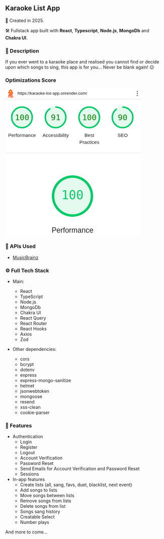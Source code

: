 ## Karaoke List App
📆 Created in 2025.

🛠 Fullstack app built with **React**, **Typescript**, **Node.js**, **MongoDb** and **Chakra UI**.

### 💬 Description
 If you ever went to a karaoke place and realised you cannot find or decide upon which songs to sing, this app is for you... Never be blank again! 😉

### Optimizations Score
![image](./Lighthouse-values.png)

### 📡 APIs Used
  - [MusicBrainz](https://musicbrainz.org/doc/MusicBrainz_API)

### ⚙️ Full Tech Stack
* Main:
  * React
  * TypeScript
  * Node.js
  * MongoDb
  * Chakra UI
  * React Query
  * React Router
  * React Hooks
  * Axios
  * Zod

* Other dependencies:
  - cors
  - bcrypt
  - dotenv
  - express
  - express-mongo-sanitize
  - helmet
  - jsonwebtoken
  - mongoose
  - resend
  - xss-clean
  - cookie-parser

### 🎨 Features
  - Authentication
    - Login
    - Register
    - Logout
    - Account Verification
    - Password Reset
    - Send Emails for Account Verification and Password Reset
    - Sessions
  - In-app features
    - Create lists (all, sang, favs, duet, blacklist, next event)
    - Add songs to lists
    - Move songs between lists
    - Remove songs from lists
    - Delete songs from list
    - Songs sang history
    - Creatable Select
    - Number plays

And more to come...
